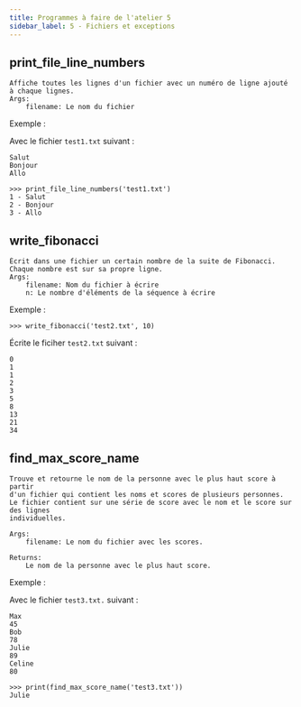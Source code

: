 ```yaml
---
title: Programmes à faire de l'atelier 5
sidebar_label: 5 - Fichiers et exceptions
---
```


## print_file_line_numbers

```
Affiche toutes les lignes d'un fichier avec un numéro de ligne ajouté à chaque lignes.
Args:
    filename: Le nom du fichier
```

Exemple :

Avec le fichier `test1.txt` suivant :

```
Salut
Bonjour
Allo
```

```
>>> print_file_line_numbers('test1.txt')
1 - Salut
2 - Bonjour
3 - Allo
```

## write_fibonacci

```
Écrit dans une fichier un certain nombre de la suite de Fibonacci.
Chaque nombre est sur sa propre ligne.
Args:
    filename: Nom du fichier à écrire
    n: Le nombre d'éléments de la séquence à écrire
```

Exemple :

```
>>> write_fibonacci('test2.txt', 10)
```

Écrite le ficiher `test2.txt` suivant :

```
0
1
1
2
3
5
8
13
21
34
```

## find_max_score_name

```
Trouve et retourne le nom de la personne avec le plus haut score à partir
d'un fichier qui contient les noms et scores de plusieurs personnes.
Le fichier contient sur une série de score avec le nom et le score sur des lignes
individuelles.

Args:
    filename: Le nom du fichier avec les scores.

Returns:
    Le nom de la personne avec le plus haut score.
```

Exemple : 

Avec le fichier `test3.txt.` suivant : 

```
Max
45
Bob
78
Julie
89
Celine
80
```

```
>>> print(find_max_score_name('test3.txt'))
Julie
```
